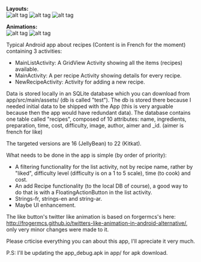 <b>Layouts:</b></br>
![alt tag](https://cloud.githubusercontent.com/assets/12183061/20365579/4301ffd8-ac3f-11e6-9fc4-c67d785e167b.png)
![alt tag](https://cloud.githubusercontent.com/assets/12183061/20321220/9b394b76-ab6c-11e6-81a8-b227624d329a.png)
![alt tag](https://cloud.githubusercontent.com/assets/12183061/20366376/b739d058-ac42-11e6-80b3-57ead65a3a2f.png)

<b>Animations:</b></br>
![alt tag](https://cloud.githubusercontent.com/assets/12183061/20367855/3a510fe6-ac49-11e6-86e5-b7841abe3e29.gif)
![alt tag](https://cloud.githubusercontent.com/assets/12183061/20367849/31709d56-ac49-11e6-97e9-f723284a75fc.gif)


Typical Android app about recipes (Content is in French for the moment) containing 3 activities:
- MainListActivity: A GridView Activity showing all the items (recipes) available.
- MainActivity: A per recipe Activity showing details for every recipe.
- NewRecipeActivity: Activity for adding a new recipe.

Data is stored locally in an SQLite database which you can download from app/src/main/assets/ (db is called "test"). The db is stored there because I needed initial data to be shipped with the App (this is very arguable because then the app would have redundant data).
The database contains one table called "recipes", composed of 10 attributes:
name, ingredients, preparation, time, cost, difficulty, image, author, aimer and _id. (aimer is french for like)

The targeted versions are 16 (JellyBean) to 22 (Kitkat).

What needs to be done in the app is simple (by order of priority):
- A filtering functionality for the list activity, not by recipe name, rather by "liked", difficulty level (difficulty is on a 1 to 5 scale), time (to cook) and cost.
- An add Recipe functionality (to the local DB of course), a good way to do that is with a FloatingActionButton in the list activity.
- Strings-fr, strings-en and string-ar.
- Maybe UI enhancement.

The like button's twitter like animation is based on forgermcs's here: http://frogermcs.github.io/twitters-like-animation-in-android-alternative/, only very minor changes were made to it.

Please crticise everything you can about this app, I'll apreciate it very much.

P.S: I'll be updating the app_debug.apk in app/ for apk download.
